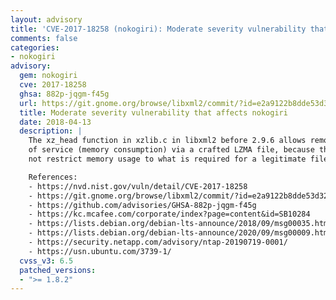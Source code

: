 ```yaml
---
layout: advisory
title: 'CVE-2017-18258 (nokogiri): Moderate severity vulnerability that affects nokogiri'
comments: false
categories:
- nokogiri
advisory:
  gem: nokogiri
  cve: 2017-18258
  ghsa: 882p-jqgm-f45g
  url: https://git.gnome.org/browse/libxml2/commit/?id=e2a9122b8dde53d320750451e9907a7dcb2ca8bb
  title: Moderate severity vulnerability that affects nokogiri
  date: 2018-04-13
  description: |
    The xz_head function in xzlib.c in libxml2 before 2.9.6 allows remote attackers to cause a denial
    of service (memory consumption) via a crafted LZMA file, because the decoder functionality does
    not restrict memory usage to what is required for a legitimate file.

    References:
    - https://nvd.nist.gov/vuln/detail/CVE-2017-18258
    - https://git.gnome.org/browse/libxml2/commit/?id=e2a9122b8dde53d320750451e9907a7dcb2ca8bb
    - https://github.com/advisories/GHSA-882p-jqgm-f45g
    - https://kc.mcafee.com/corporate/index?page=content&id=SB10284
    - https://lists.debian.org/debian-lts-announce/2018/09/msg00035.html
    - https://lists.debian.org/debian-lts-announce/2020/09/msg00009.html
    - https://security.netapp.com/advisory/ntap-20190719-0001/
    - https://usn.ubuntu.com/3739-1/
  cvss_v3: 6.5
  patched_versions:
  - ">= 1.8.2"
---
```

